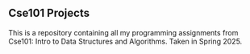 ## Cse101 Projects
This is a repository containing all my programming assignments from Cse101: Intro to Data Structures and Algorithms. Taken in Spring 2025.
